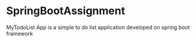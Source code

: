 # SpringBootAssignment
MyTodoList App is a simple to do list application developed on spring boot framework

